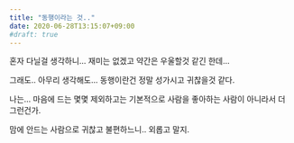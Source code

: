 ```yaml
---
title: "동행이라는 것.."
date: 2020-06-28T13:15:07+09:00
#draft: true
---
```

혼자 다닐걸 생각하니...
재미는 없겠고 약간은 우울할것 같긴 한데...

그래도.. 아무리 생각해도...
동행이란건 정말 성가시고 귀찮을것 같다.

나는... 마음에 드는 몇몇 제외하고는
기본적으로 사람을 좋아하는 사람이 아니라서 더 그런건가.

맘에 안드는 사람으로 귀찮고 불편하느니.. 외롭고 말지.
